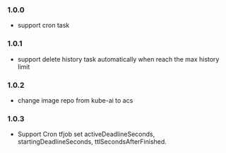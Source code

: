 ### 1.0.0

* support cron task


### 1.0.1

* support delete history task automatically when reach the max history limit

### 1.0.2

* change image repo from kube-ai to acs

### 1.0.3

* Support Cron tfjob set activeDeadlineSeconds, startingDeadlineSeconds, ttlSecondsAfterFinished.
